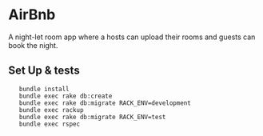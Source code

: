 # AirBnb


A night-let room  app where a  hosts can upload their rooms and guests can book the night. 

## Set Up & tests
``` git clone && cd ./AirBnb
   bundle install
   bundle exec rake db:create
   bundle exec rake db:migrate RACK_ENV=development
   bundle exec rackup
   bundle exec rake db:migrate RACK_ENV=test
   bundle exec rspec
```

